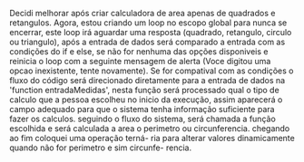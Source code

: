 Decidi melhorar após criar calculadora de area apenas de quadrados e retangulos.
Agora, estou criando um loop no escopo global para nunca se encerrar, este loop
irá aguardar uma resposta (quadrado, retangulo, circulo ou triangulo), após a
entrada de dados será comparado a entrada com as condições do if e else, se não
for nenhuma das opções disponiveis e reinicia o loop com a seguinte mensagem de
alerta (Voce digitou uma opcao inexistente, tente novamente). Se for compatival
com as condições o fluxo do código será direcionado diretamente para a entrada
de dados na 'function entradaMedidas', nesta função será processado qual o tipo 
de calculo que a pessoa escolheu no inicio da execução, assim aparecerá o campo
adequado para que o sistema tenha informação suficiente para fazer os calculos.
seguindo o fluxo do sistema, será chamada a função escolhida e será calculada a
area o perimetro ou circunferencia. chegando ao fim coloquei uma operação terná-
ria para alterar valores dinamicamente quando não for perimetro e sim circunfe-
rencia.